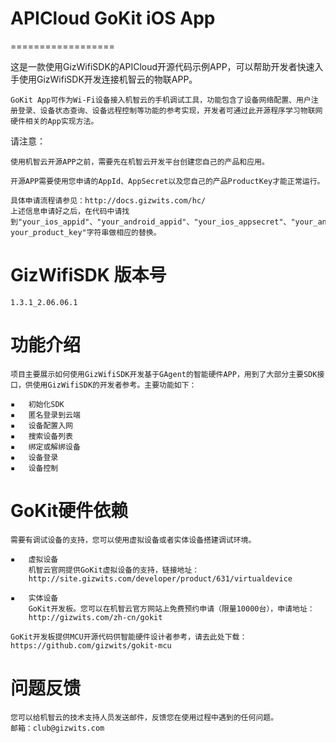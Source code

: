 # APICloud GoKit iOS App
==================

   这是一款使用GizWifiSDK的APICloud开源代码示例APP，可以帮助开发者快速入手使用GizWifiSDK开发连接机智云的物联APP。

	GoKit App可作为Wi-Fi设备接入机智云的手机调试工具，功能包含了设备网络配置、用户注册登录、设备状态查询、设备远程控制等功能的参考实现，开发者可通过此开源程序学习物联网硬件相关的App实现方法。
  请注意：

    使用机智云开源APP之前，需要先在机智云开发平台创建您自己的产品和应用。

    开源APP需要使用您申请的AppId、AppSecret以及您自己的产品ProductKey才能正常运行。

    具体申请流程请参见：http://docs.gizwits.com/hc/
    上述信息申请好之后，在代码中请找到"your_ios_appid"、"your_android_appid"、"your_ios_appsecret"、"your_android_appsecret"、your_product_key"字符串做相应的替换。


# GizWifiSDK 版本号

    1.3.1_2.06.06.1


# 功能介绍

    项目主要展示如何使用GizWifiSDK开发基于GAgent的智能硬件APP，用到了大部分主要SDK接口，供使用GizWifiSDK的开发者参考。主要功能如下：

    ▪   初始化SDK
	▪	匿名登录到云端
	▪	设备配置入网
	▪	搜索设备列表
	▪	绑定或解绑设备
	▪	设备登录
	▪	设备控制

# GoKit硬件依赖

    需要有调试设备的支持，您可以使用虚拟设备或者实体设备搭建调试环境。

    ▪	虚拟设备
        机智云官网提供GoKit虚拟设备的支持，链接地址：
        http://site.gizwits.com/developer/product/631/virtualdevice

    ▪	实体设备
        GoKit开发板。您可以在机智云官方网站上免费预约申请（限量10000台），申请地址：
        http://gizwits.com/zh-cn/gokit

    GoKit开发板提供MCU开源代码供智能硬件设计者参考，请去此处下载：https://github.com/gizwits/gokit-mcu


# 问题反馈

    您可以给机智云的技术支持人员发送邮件，反馈您在使用过程中遇到的任何问题。
    邮箱：club@gizwits.com

    
